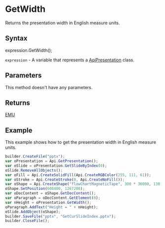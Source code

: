# GetWidth

Returns the presentation width in English measure units.

## Syntax

expression.GetWidth();

`expression` - A variable that represents a [ApiPresentation](../ApiPresentation.md) class.

## Parameters

This method doesn't have any parameters.

## Returns

[EMU](../../../Enumerations/Emu.md)

## Example

This example shows how to get the presentation width in English measure units.

```javascript
builder.CreateFile("pptx");
var oPresentation = Api.GetPresentation();
var oSlide = oPresentation.GetSlideByIndex(0);
oSlide.RemoveAllObjects();
var oFill = Api.CreateSolidFill(Api.CreateRGBColor(255, 111, 61));
var oStroke = Api.CreateStroke(0, Api.CreateNoFill());
var oShape = Api.CreateShape("flowChartMagneticTape", 300 * 36000, 130 * 36000, oFill, oStroke);
oShape.SetPosition(608400, 1267200);
var oDocContent = oShape.GetDocContent();
var oParagraph = oDocContent.GetElement(0);
var nHeight = oPresentation.GetWidth();
oParagraph.AddText("Height = " + nHeight);
oSlide.AddObject(oShape);
builder.SaveFile("pptx", "GetCurSlideIndex.pptx");
builder.CloseFile();
```